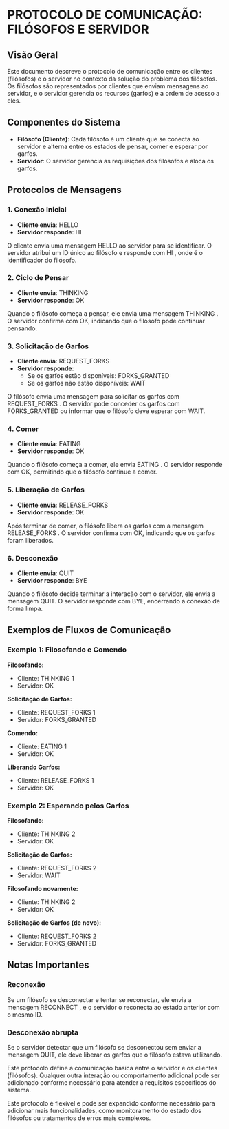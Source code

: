 
# PROTOCOLO DE COMUNICAÇÃO: FILÓSOFOS E SERVIDOR

## Visão Geral
Este documento descreve o protocolo de comunicação entre os clientes (filósofos) e o servidor no contexto da solução do problema dos filósofos. Os filósofos são representados por clientes que enviam mensagens ao servidor, e o servidor gerencia os recursos (garfos) e a ordem de acesso a eles.

## Componentes do Sistema
- **Filósofo (Cliente)**: Cada filósofo é um cliente que se conecta ao servidor e alterna entre os estados de pensar, comer e esperar por garfos.
- **Servidor**: O servidor gerencia as requisições dos filósofos e aloca os garfos.

## Protocolos de Mensagens

### 1. Conexão Inicial
- **Cliente envia**: HELLO
- **Servidor responde**: HI <ID>
  
O cliente envia uma mensagem HELLO ao servidor para se identificar. O servidor atribui um ID único ao filósofo e responde com HI <ID>, onde <ID> é o identificador do filósofo.

### 2. Ciclo de Pensar
- **Cliente envia**: THINKING <ID>
- **Servidor responde**: OK

Quando o filósofo começa a pensar, ele envia uma mensagem THINKING <ID>. O servidor confirma com OK, indicando que o filósofo pode continuar pensando.

### 3. Solicitação de Garfos
- **Cliente envia**: REQUEST_FORKS <ID>
- **Servidor responde**:
  - Se os garfos estão disponíveis: FORKS_GRANTED
  - Se os garfos não estão disponíveis: WAIT

O filósofo envia uma mensagem para solicitar os garfos com REQUEST_FORKS <ID>. O servidor pode conceder os garfos com FORKS_GRANTED ou informar que o filósofo deve esperar com WAIT.

### 4. Comer
- **Cliente envia**: EATING <ID>
- **Servidor responde**: OK

Quando o filósofo começa a comer, ele envia EATING <ID>. O servidor responde com OK, permitindo que o filósofo continue a comer.

### 5. Liberação de Garfos
- **Cliente envia**: RELEASE_FORKS <ID>
- **Servidor responde**: OK

Após terminar de comer, o filósofo libera os garfos com a mensagem RELEASE_FORKS <ID>. O servidor confirma com OK, indicando que os garfos foram liberados.

### 6. Desconexão
- **Cliente envia**: QUIT
- **Servidor responde**: BYE

Quando o filósofo decide terminar a interação com o servidor, ele envia a mensagem QUIT. O servidor responde com BYE, encerrando a conexão de forma limpa.

## Exemplos de Fluxos de Comunicação

### Exemplo 1: Filosofando e Comendo
**Filosofando:**
- Cliente: THINKING 1
- Servidor: OK

**Solicitação de Garfos:**
- Cliente: REQUEST_FORKS 1
- Servidor: FORKS_GRANTED

**Comendo:**
- Cliente: EATING 1
- Servidor: OK

**Liberando Garfos:**
- Cliente: RELEASE_FORKS 1
- Servidor: OK

### Exemplo 2: Esperando pelos Garfos
**Filosofando:**
- Cliente: THINKING 2
- Servidor: OK

**Solicitação de Garfos:**
- Cliente: REQUEST_FORKS 2
- Servidor: WAIT

**Filosofando novamente:**
- Cliente: THINKING 2
- Servidor: OK

**Solicitação de Garfos (de novo):**
- Cliente: REQUEST_FORKS 2
- Servidor: FORKS_GRANTED

## Notas Importantes

### Reconexão
Se um filósofo se desconectar e tentar se reconectar, ele envia a mensagem RECONNECT <ID>, e o servidor o reconecta ao estado anterior com o mesmo ID.

### Desconexão abrupta
Se o servidor detectar que um filósofo se desconectou sem enviar a mensagem QUIT, ele deve liberar os garfos que o filósofo estava utilizando.

Este protocolo define a comunicação básica entre o servidor e os clientes (filósofos). Qualquer outra interação ou comportamento adicional pode ser adicionado conforme necessário para atender a requisitos específicos do sistema.

Este protocolo é flexível e pode ser expandido conforme necessário para adicionar mais funcionalidades, como monitoramento do estado dos filósofos ou tratamentos de erros mais complexos.
